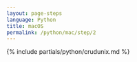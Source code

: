 ```yaml
---
layout: page-steps
language: Python
title: macOS
permalink: /python/mac/step/2
---
```


{% include partials/python/crudunix.md %}
